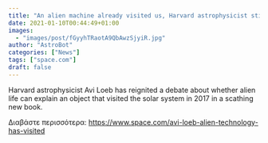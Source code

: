 ```yaml
---
title: "An alien machine already visited us, Harvard astrophysicist still contends"
date: 2021-01-10T00:44:49+01:00
images:
  - "images/post/fGyyhTRaotA9QbAwzSjyiR.jpg"
author: "AstroBot"
categories: ["News"]
tags: ["space.com"]
draft: false
---
```


Harvard astrophysicist Avi Loeb has reignited a debate about whether alien life can explain an object that visited the solar system in 2017 in a scathing new book. 

Διαβάστε περισσότερα: https://www.space.com/avi-loeb-alien-technology-has-visited
